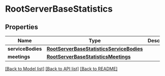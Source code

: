 # RootServerBaseStatistics

## Properties
Name | Type | Description | Notes
------------ | ------------- | ------------- | -------------
**serviceBodies** | [**RootServerBaseStatisticsServiceBodies**](RootServerBaseStatisticsServiceBodies.md) |  | 
**meetings** | [**RootServerBaseStatisticsMeetings**](RootServerBaseStatisticsMeetings.md) |  | 

[[Back to Model list]](../README.md#documentation-for-models) [[Back to API list]](../README.md#documentation-for-api-endpoints) [[Back to README]](../README.md)


